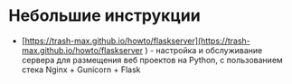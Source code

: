 # Небольшие инструкции

- [https://trash-max.github.io/howto/flaskserver](https://trash-max.github.io/howto/flaskserver ) -  настройка и обслуживание сервера для размещения веб проектов на Python, с пользованием стека  Nginx + Gunicorn + Flask 

  